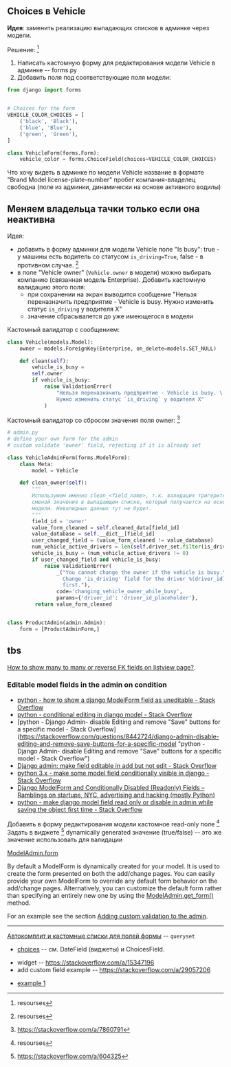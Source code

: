 ## Choices в Vehicle

**Идея**: заменить реализацию выпадающих списков в админке через модели.

Решение:  [^admin-editing-model-drop-down-menus-choices]
1. Написать кастомную форму для редактирования модели Vehicle в админке -- forms.py
2. Добавить поля под соответствующие поля модели:
```python
from django import forms


# Choices for the form
VEHICLE_COLOR_CHOICES = [
    ('black', 'Black'),
    ('blue', 'Blue'),
    ('green', 'Green'),
]

class VehicleForm(forms.Form):
    vehicle_color = forms.ChoiceField(choices=VEHICLE_COLOR_CHOICES)
```



Что хочу видеть в админке по модели Vehicle
название в формате "Brand Model license-plate-number"
пробег
компания-владелец
свободна (поле из админки, динамически на основе активного водилы)


## Меняем владельца тачки только если она неактивна

Идея:
- добавить в форму админки для модели Vehicle поле "Is busy": true - у машины есть водитель со статусом `is_driving=True`, false - в противном случае.  [^django-model-custom-fields-for-the-admin]
- в поле "Vehicle owner" (`Vehicle.owner` в модели) можно выбирать компанию (связанная модель Enterprise). Добавить кастомную валидацию этого поля:
    - при сохранении на экран выводится сообщение "Нельзя переназначить предприятие - Vehicle is busy. Нужно изменить статус `is_driving` у водителя X"
    - значение сбрасывалется до уже имеющегося в модели


Кастомный валидатор с сообщением:
```python
class Vehicle(models.Model):
    owner = models.ForeignKey(Enterprise, on_delete=models.SET_NULL)

    def clean(self):
        vehicle_is_busy = 
        self.owner
        if vehicle_is_busy:
            raise ValidationError(
                "Нельзя переназначить предприятие - Vehicle is busy. \
                Нужно изменить статус `is_driving` у водителя X"
            )
```

Кастомный валидатор со сбросом значения поля owner:   [^django-admin-make-field-editable-on-condition]
```python
# admin.py
# define your own form for the admin
# custom validate 'owner' field, rejecting if it is already set

class VehicleAdminForm(forms.ModelForm):
    class Meta:
        model = Vehicle

    def clean_owner(self):
        """
        Используюем именно clean_<field_name>, т.к. валидация тригерится
        сменой значения в выпадающем списке, который получается на основе
        модели. Невалидных данных тут не будет.
        """
        field_id = 'owner'
        value_form_cleaned = self.cleaned_data[field_id]
        value_database = self.__dict__[field_id]
        user_changed_field = (value_form_cleaned != value_database)
        num_vehicle_active_drivers = len(self.driver_set.filter(is_driving=True)
        vehicle_is_busy = (num_vehicle_active_drivers != 0)
        if user_changed_field and vehicle_is_busy:
            raise ValidationError(
                _("You cannot change the owner if the vehicle is busy.\n \
                  Change 'is_driving' field for the driver %(driver_id)s \
                  first."),
                code='changing_vehicle_owner_while_busy',
                params={'driver_id': 'driver_id_placeholder'},
         return value_form_cleaned


class ProductAdmin(admin.Admin):
    form = [ProductAdminForm,]
```


## tbs


[How to show many to many or reverse FK fields on listview page?](https://books.agiliq.com/projects/django-admin-cookbook/en/latest/many_to_many.html). 


### Editable model fields in the admin on condition


- [python - how to show a django ModelForm field as uneditable - Stack Overflow](https://stackoverflow.com/questions/7088321/how-to-show-a-django-modelform-field-as-uneditable "python - how to show a django ModelForm field as uneditable - Stack Overflow")
- [python - conditional editing in django model - Stack Overflow](https://stackoverflow.com/questions/61039438/conditional-editing-in-django-model "python - conditional editing in django model - Stack Overflow")
- [python - Django Admin- disable Editing and remove "Save" buttons for a specific model - Stack Overflow](https://stackoverflow.com/questions/8442724/django-admin-disable-editing-and-remove-save-buttons-for-a-specific-model "python - Django Admin- disable Editing and remove "Save" buttons for a specific model - Stack Overflow")
- [Django admin: make field editable in add but not edit - Stack Overflow](https://stackoverflow.com/questions/7860612/django-admin-make-field-editable-in-add-but-not-edit "Django admin: make field editable in add but not edit - Stack Overflow")
- [python 3.x - make some model field conditionally visible in django - Stack Overflow](https://stackoverflow.com/questions/49870881/make-some-model-field-conditionally-visible-in-django "python 3.x - make some model field conditionally visible in django - Stack Overflow")
- [Django ModelForm and Conditionally Disabled (Readonly) Fields – Ramblings on startups, NYC, advertising and hacking (mostly Python)](https://chriskief.com/2013/09/28/django-modelform-and-conditionally-disabled-readonly-fields/ "Django ModelForm and Conditionally Disabled (Readonly) Fields – Ramblings on startups, NYC, advertising and hacking (mostly Python)")
- [python - make django model field read only or disable in admin while saving the object first time - Stack Overflow](https://stackoverflow.com/questions/28275239/make-django-model-field-read-only-or-disable-in-admin-while-saving-the-object-fi "python - make django model field read only or disable in admin while saving the object first time - Stack Overflow")



Добавить в форму редактирования модели кастомное read-only поле  [^write-a-read-only-widget-and-specify-it-directly-on-your-form]
Задать в виджете [^set-form-widget-initial-value] dynamically generated значение (true/false) -- это же значение использовать для валидации 

<quoteblock>
<a href="https://docs.djangoproject.com/en/4.1/ref/contrib/admin/#django.contrib.admin.ModelAdmin.form">ModelAdmin.form</a>
    
By default a ModelForm is dynamically created for your model. It is used to create the form presented on both the add/change pages. You can easily provide your own ModelForm to override any default form behavior on the add/change pages. Alternatively, you can customize the default form rather than specifying an entirely new one by using the <a href="https://docs.djangoproject.com/en/4.1/ref/contrib/admin/#django.contrib.admin.ModelAdmin.get_form">ModelAdmin.get_form()</a> method.
    
For an example see the section <a href="https://docs.djangoproject.com/en/4.1/ref/contrib/admin/#admin-custom-validation">Adding custom validation to the admin</a>.
</quoteblock>

----

[Автокомплит и кастомные списки для полей формы](https://stackoverflow.com/a/53833726) -- `queryset`




[^admin-editing-model-drop-down-menus-choices]: resourses
  - [choices](https://ordinarycoders.com/blog/article/using-django-form-fields-and-widgets) -- см. DateField (виджеты) и ChoicesField.
[^write-a-read-only-widget-and-specify-it-directly-on-your-form]: resourses
  - widget -- https://stackoverflow.com/a/15347196
  - add custom field example -- https://stackoverflow.com/a/29057206
[^set-form-widget-initial-value]: https://stackoverflow.com/a/604325
[^django-model-custom-fields-for-the-admin]: resourses
  - [example 1](https://stackoverflow.com/a/9166179) 
[^django-admin-make-field-editable-on-condition]: https://stackoverflow.com/a/7860791

